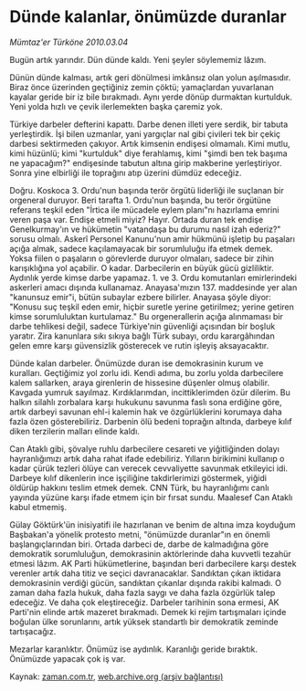 # Dünde kalanlar, önümüzde duranlar

*Mümtaz'er Türköne 2010.03.04*

<tr><td class="metin" colspan="2" style="padding-top: 20px; padding-left: 5px; ">Bugün artık yarındır. Dün dünde kaldı. Yeni şeyler söylememiz lâzım.</td></tr><tr><td class="metin" colspan="2" style="padding-top: 20px; padding-left: 5px; "><p>Dünün dünde kalması, artık geri dönülmesi imkânsız olan yolun aşılmasıdır. Biraz önce üzerinden geçtiğiniz zemin çöktü; yamaçlardan yuvarlanan kayalar geride bir iz bile bırakmadı. Aynı yerde dönüp durmaktan kurtulduk. Yeni yolda hızlı ve çevik ilerlemekten başka çaremiz yok.
<p>Türkiye darbeler defterini kapattı. Darbe denen illeti yere serdik, bir tabuta yerleştirdik. İşi bilen uzmanlar, yani yargıçlar nal gibi çivileri tek bir çekiç darbesi sektirmeden çakıyor. Artık kimsenin endişesi olmamalı. Kimi mutlu, kimi hüzünlü; kimi "kurtulduk" diye ferahlamış, kimi "şimdi ben tek başıma ne yapacağım?" endişesinde tabutun altına girip makberine yerleştiriyor. Sonra yine elbirliği ile toprağını atıp üzerini dümdüz edeceğiz.
<p>Doğru. Koskoca 3. Ordu'nun başında terör örgütü liderliği ile suçlanan bir orgeneral duruyor. Beri tarafta 1. Ordu'nun başında, bu terör örgütüne referans teşkil eden "İrtica ile mücadele eylem planı"nı hazırlama emrini veren paşa var. Endişe etmeli miyiz? Hayır. Ortada duran tek endişe Genelkurmay'ın ve hükümetin "vatandaşa bu durumu nasıl izah ederiz?" sorusu olmalı. Askerî Personel Kanunu'nun amir hükmünü işletip bu paşaları açığa almak, sadece kaçılamayacak bir sorumluluğu ifa etmek demek. Yoksa fiilen o paşaların o görevlerde duruyor olmaları, sadece bir zihin karışıklığına yol açabilir. O kadar. Darbecilerin en büyük gücü gizliliktir. Aydınlık yerde kimse darbe yapamaz. 1. ve 3. Ordu komutanları emirlerindeki askerleri amacı dışında kullanamaz. Anayasa'mızın 137. maddesinde yer alan "kanunsuz emir"i, bütün subaylar ezbere bilirler. Anayasa şöyle diyor: "Konusu suç teşkil eden emir, hiçbir suretle yerine getirilmez; yerine getiren kimse sorumluluktan kurtulamaz." Bu orgenerallerin açığa alınmaması bir darbe tehlikesi değil, sadece Türkiye'nin güvenliği açısından bir boşluk yaratır. Zira kanunlara sıkı sıkıya bağlı Türk subayı, ordu karargâhından gelen emre karşı güvensizlik gösterecek ve rutin işleyiş aksayacaktır.
<p>Dünde kalan darbeler. Önümüzde duran ise demokrasinin kurum ve kuralları. Geçtiğimiz yol zorlu idi. Kendi adıma, bu zorlu yolda darbecilere kalem sallarken, araya girenlerin de hissesine düşenler olmuş olabilir. Kavgada yumruk sayılmaz. Kırdıklarımdan, incittiklerimden özür dilerim. Bu halkın silahlı zorbalara karşı hukukunu savunma faslı sona erdiğine göre, artık darbeyi savunan ehl-i kalemin hak ve özgürlüklerini korumaya daha fazla özen gösterebiliriz. Darbenin ölü bedeni toprağın altında, darbeye kılıf diken terzilerin malları elinde kaldı.
<p>Can Ataklı gibi, şövalye ruhlu darbecilere cesareti ve yiğitliğinden dolayı hayranlığımızı artık daha rahat ifade edebiliriz. Yılların birikimini kullanıp o kadar çürük tezleri ölüye can verecek cevvaliyette savunmak etkileyici idi. Darbeye kılıf dikenlerin ince işçiliğine takdirlerimizi göstermek, yiğidi öldürüp hakkını teslim etmek demek. CNN Türk, bu hayranlığımı canlı yayında yüzüne karşı ifade etmem için bir fırsat sundu. Maalesef Can Ataklı kabul etmemiş.
<p>Gülay Göktürk'ün inisiyatifi ile hazırlanan ve benim de altına imza koyduğum Başbakan'a yönelik protesto metni, "önümüzde duranlar"ın en önemli başlangıçlarından biri. Ortada darbeci de, darbe de kalmadığına göre demokratik sorumluluğun, demokrasinin aktörlerinde daha kuvvetli tezahür etmesi lâzım. AK Parti hükümetlerine, başından beri darbecilere karşı destek verenler artık daha titiz ve seçici davranacaklar. Sandıktan çıkan iktidara demokrasinin verdiği gücün, sandıktan çıkanlar dışında rakibi kalmadı. O zaman daha fazla hukuk, daha fazla saygı ve daha fazla özgürlük talep edeceğiz. Ve daha çok eleştireceğiz. Darbeler tarihinin sona ermesi, AK Parti'nin elinde artık mazeret bırakmadı. Demek ki rejim tartışmaları içinde boğulan ülke sorunlarını, artık yüksek standartlı bir demokratik zeminde tartışacağız.
<p>Mezarlar karanlıktır. Önümüz ise aydınlık. Karanlığı geride bıraktık. Önümüzde yapacak çok iş var.<br/></p></p></p></p></p></p></p></td></tr>

Kaynak: [zaman.com.tr](http://zaman.com.tr/yazar.do?yazino=957724), [web.archive.org (arşiv bağlantısı)](http://web.archive.org/web/20100307122604/http://www.zaman.com.tr:80/yazar.do?yazino=957724)
